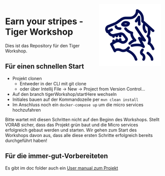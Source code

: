 <img src="doc/img/tiger-mono-picto-plain.svg" width="200" style="float:right;">

# Earn your stripes - Tiger Workshop
Dies ist das Repository für den Tiger Workshop. 

## Für einen schnellen Start
* Projekt clonen
  * Entweder in der CLI mit git clone
  * oder über Intellij File -> New -> Project from Version Control...
* Auf den branch tigerWorkshop/startHere wechseln
* Initiales bauen auf der Kommandozeile per `mvn clean install`
* Im Anschluss noch ein `docker-compose up` um die micro services hochzufahren

Bitte wartet mit diesen Schritten nicht auf den Beginn des Workshops. Stellt VORAB sicher, dass das Projekt grün baut und die Micro services erfolgreich gebaut werden und starten. Wir gehen zum Start des Workshops davon aus, dass alle diese ersten Schritte erfolgreich bereits durchgeführt haben! 

## Für die immer-gut-Vorbereiteten 
Es gibt im doc folder auch ein [User manual zum Projekt](doc/octopussis-manual.adoc) 
